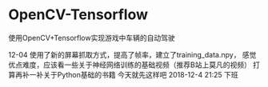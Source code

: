 # OpenCV-Tensorflow
使用OpenCV+Tensorflow实现游戏中车辆的自动驾驶


12-04
使用了新的屏幕抓取方式，提高了帧率，建立了training_data.npy，
感觉优点难度，应该看一些关于神经网络训练的基础视频（推荐B站上莫凡的视频） 
打算再补一补关于Python基础的书籍 今天就先这样吧 2018-12-4 21:25 下班